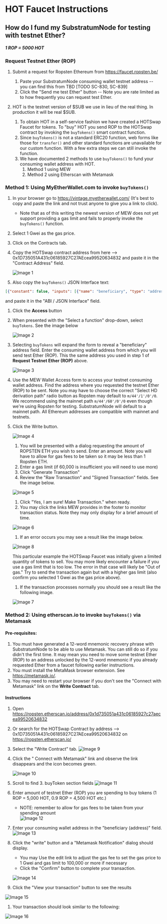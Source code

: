 # HOT Faucet Instructions
## How do I fund my SubstratumNode for testing with testnet Ether?

##### 1 ROP = 5000 HOT

### Request Testnet Ether (ROP)

1. Submit a request for Ropsten Ethereum from https://faucet.ropsten.be/
    1. Paste your SubstratumNode consuming wallet testnet address -- you can find this from TBD [TODO SC-830, SC-839]
    1. Click the "Send me test Ether" button -- Note you are rate limited as to how frequently you can request test Ether.

1. HOT is the testnet version of $SUB we use in lieu of the real thing. In production it will be real $SUB.
    1. To obtain HOT in a self-service fashion we have created a HOTSwap Faucet for tokens. To "buy" HOT you send ROP to the HOTSwap contract by invoking the `buyTokens()` smart contract function.
    1. Since `buyTokens()` is not a standard ERC20 function, web forms like those for `transfer()` and other standard functions are unavailable for our custom function. With a few extra steps we can still invoke the function. 
    1. We have documented 2 methods to use `buyTokens()` to fund your consuming wallet address with HOT.
        1. Method 1 using MEW
        1. Method 2 using Etherscan with Metamask
   

### Method 1: Using MyEtherWallet.com to invoke `buyTokens()`

1. In your browser go to https://vintage.myetherwallet.com/ (It's best to copy and paste the link and not trust anyone to give you a link to click). 
    * Note that as of this writing the newest version of MEW does not yet support providing a gas limit and fails to properly invoke the `buyTokens()` function.
1. Select 1 Gwei as the gas price.
1. Click on the Contracts tab.
1. Copy the HOTSwap contract address from here --> 0x1D735051A431c06185927C27AEcea99520634832 and paste it in the "Contract Address" field.

    ![Image 1](images/HOTFaucet-01.png "Image 1")

1. Also copy the `buyTokens()` JSON Interface text: 
````json
[{"constant": false, "inputs": [{"name": "beneficiary", "type": "address"}], "name": "buyTokens", "outputs": [], "payable": true, "stateMutability": "payable", "type": "function"}]
````
 
and paste it in the "ABI / JSON Interface" field. 
1. Click the __Access__ button
1. When presented with the "Select a function" drop-down, select `buyTokens`. See the image below 

    ![Image 2](images/HOTFaucet-02.png "Image 2")

1. Selecting `buyTokens` will expand the form to reveal a "beneficiary" address field. Enter the consuming wallet address from which you will send test Ether (ROP). This the same address you used in step 1 of **Request Testnet Ether (ROP)** above.

    ![Image 3](images/HOTFaucet-03.png "Image 3")

1. Use the MEW Wallet Access form to access your testnet consuming wallet address. Find the address where you requested the testnet Ether (ROP) to be sent. Note you may have to choose the correct "Select HD derivation path" radio button as Ropsten may default to `m/44'/1'/0'/0`. We recommend using the mainnet path `m/44'/60'/0'/0` even though we're using Ropsten for testing. SubstratumNode will default to a mainnet path. All Ethereum addresses are compatible with mainnet and testnets.
1. Click the Write button.

    ![Image 4](images/HOTFaucet-04.png "Image 4")
    
    1. You will be presented with a dialog requesting the amount of ROPSTEN ETH you wish to send. Enter an amount. Note you will have to allow for gas fees to be taken so it may be less than 1 Ropsten ETH.
    1. Enter a gas limit (if 60,000 is insufficient you will need to use more)
    1. Click "Generate Transaction"
    1. Review the "Raw Transaction" and "Signed Transaction" fields. See the image below.
     
    ![Image 5](images/HOTFaucet-05.png "Image 4")

    1. Click "Yes, I am sure! Make Transaction." when ready.
    1. You may click the links MEW provides in the footer to monitor transaction status. Note they may only display for a brief amount of time.
    
    ![Image 6](images/HOTFaucet-06.png "Image 6")
    
    1. If an error occurs you may see a result like the image below. 
    
    ![Image 8](images/HOTFaucet-08.png "Image 8")
    
    This particular example the HOTSwap Faucet was initially given a limited quantity of tokens to sell. You may more likely encounter a failure if you use a gas limit that is too low. The error in that case will likely be "Out of gas." Try to send the transaction again but with a higher gas limit (also confirm you selected 1 Gwei as the gas price above).
    
    1. If the transaction processes normally you should see a result like the following image.
    
    ![Image 7](images/HOTFaucet-07.png "Image 7") 


### Method 2: Using etherscan.io to invoke `buyTokens()` via Metamask

#### Pre-requisites: 
1. You must have generated a 12-word mnemonic recovery phrase with SubstratumNode to be able to use Metamask. You can still do so if you didn't the first time. It may mean you need to move some testnet Ether (ROP) to an address unlocked by the 12-word mnemonic if you already requested Ether from a faucet following earlier instructions. 
1. You must install the MetaMask browser extension. See https://metamask.io/.
1. You may need to restart your browser if you don't see the "Connect with Metamask" link on the **Write Contract** tab.

#### Instructions
1. Open https://ropsten.etherscan.io/address/0x1d735051a431c06185927c27aecea99520634832
1. Or search for the HOTSwap Contract by address --> 0x1D735051A431c06185927C27AEcea99520634832 on https://ropsten.etherscan.io/ 
1. Select the "Write Contract" tab. ![Image 9](images/HOTFaucet-09.png "Image 9")
1. Click the " Connect with Metamask" link and observe the link disappears and the icon becomes green.

    ![Image 10](images/HOTFaucet-10.png "Image 10")

1. Scroll to find 3. buyToken section fields
    ![Image 11](images/HOTFaucet-11.png "Image 11")

1. Enter amount of testnet Ether (ROP) you are spending to buy tokens (1 ROP = 5,000 HOT, 0.9 ROP = 4,500 HOT etc.)
    * NOTE: remember to allow for gas fees to be taken from your spending amount   
    ![Image 12](images/HOTFaucet-12.png "Image 12")
    
1. Enter your consuming wallet address in the "beneficiary (address)" field.
    ![Image 13](images/HOTFaucet-13.png "Image 13")

1. Click the "write" button and a "Metamask Notification" dialog should display.
    * You may Use the edit link to adjust the gas fee to set the gas price to 1 Gwei and gas limit to 100,000 or more if necessary
    * Click the "Confirm" button to complete your transaction.  
    
    ![Image 14](images/HOTFaucet-14.png "Image 14")

1. Click the "View your transaction" button to see the results 

![Image 15](images/HOTFaucet-15.png "Image 15")

1. Your transaction should look similar to the following:

![Image 16](images/HOTFaucet-16.png "Image 16")
